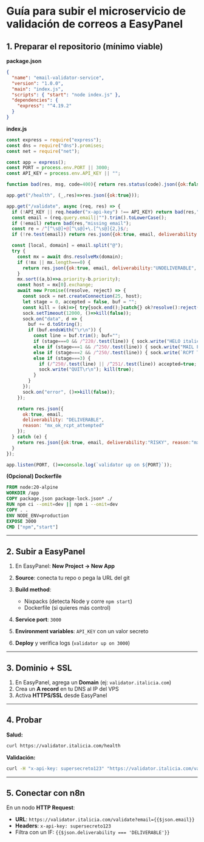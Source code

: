 # Guía para subir el microservicio de validación de correos a EasyPanel

## 1. Preparar el repositorio (mínimo viable)

**package.json**

```json
{
  "name": "email-validator-service",
  "version": "1.0.0",
  "main": "index.js",
  "scripts": { "start": "node index.js" },
  "dependencies": {
    "express": "^4.19.2"
  }
}
```

**index.js**

```js
const express = require("express");
const dns = require("dns").promises;
const net = require("net");

const app = express();
const PORT = process.env.PORT || 3000;
const API_KEY = process.env.API_KEY || "";

function bad(res, msg, code=400){ return res.status(code).json({ok:false, reason:msg}); }

app.get("/health", (_,res)=>res.json({ok:true}));

app.get("/validate", async (req, res) => {
  if (!API_KEY || req.header("x-api-key") !== API_KEY) return bad(res,"unauthorized",401);
  const email = (req.query.email||"").trim().toLowerCase();
  if (!email) return bad(res,"missing email");
  const re = /^[^\s@]+@[^\s@]+\.[^\s@]{2,}$/;
  if (!re.test(email)) return res.json({ok:true, email, deliverability:"UNDELIVERABLE", reason:"syntax"});

  const [local, domain] = email.split("@");
  try {
    const mx = await dns.resolveMx(domain);
    if (!mx || mx.length===0) {
      return res.json({ok:true, email, deliverability:"UNDELIVERABLE", reason:"no_mx"});
    }
    mx.sort((a,b)=>a.priority-b.priority);
    const host = mx[0].exchange;
    await new Promise((resolve, reject) => {
      const sock = net.createConnection(25, host);
      let stage = 0, accepted = false, buf = "";
      const kill = (ok)=>{ try{sock.end();}catch{} ok?resolve():reject(new Error("smtp_fail")); };
      sock.setTimeout(12000, ()=>kill(false));
      sock.on("data", d => {
        buf += d.toString();
        if (buf.endsWith("\r\n")) {
          const line = buf.trim(); buf="";
          if (stage===0 && /^220/.test(line)) { sock.write("HELO italicia.com\r\n"); stage=1; }
          else if (stage===1 && /^250/.test(line)) { sock.write("MAIL FROM: <>\r\n"); stage=2; }
          else if (stage===2 && /^250/.test(line)) { sock.write(`RCPT TO: <${email}>\r\n`); stage=3; }
          else if (stage===3) {
            if (/^250/.test(line) || /^251/.test(line)) accepted=true;
            sock.write("QUIT\r\n"); kill(true);
          }
        }
      });
      sock.on("error", ()=>kill(false));
    });

    return res.json({
      ok:true, email,
      deliverability: "DELIVERABLE",
      reason: "mx_ok_rcpt_attempted"
    });
  } catch (e) {
    return res.json({ok:true, email, deliverability:"RISKY", reason:"mx_lookup_or_smtp_error"});
  }
});

app.listen(PORT, ()=>console.log(`validator up on ${PORT}`));
```

**(Opcional) Dockerfile**

```dockerfile
FROM node:20-alpine
WORKDIR /app
COPY package.json package-lock.json* ./
RUN npm ci --omit=dev || npm i --omit=dev
COPY . .
ENV NODE_ENV=production
EXPOSE 3000
CMD ["npm","start"]
```

---

## 2. Subir a EasyPanel

1. En EasyPanel: **New Project → New App**
2. **Source**: conecta tu repo o pega la URL del git
3. **Build method**:

   * Nixpacks (detecta Node y corre `npm start`)
   * Dockerfile (si quieres más control)
4. **Service port**: `3000`
5. **Environment variables**: `API_KEY` con un valor secreto
6. **Deploy** y verifica logs (`validator up on 3000`)

---

## 3. Dominio + SSL

1. En EasyPanel, agrega un **Domain** (ej: `validator.italicia.com`)
2. Crea un **A record** en tu DNS al IP del VPS
3. Activa **HTTPS/SSL** desde EasyPanel

---

## 4. Probar

**Salud:**

```bash
curl https://validator.italicia.com/health
```

**Validación:**

```bash
curl -H "x-api-key: supersecreto123" "https://validator.italicia.com/validate?email=usuario@dominio.com"
```

---

## 5. Conectar con n8n

En un nodo **HTTP Request**:

* **URL**: `https://validator.italicia.com/validate?email={{$json.email}}`
* **Headers**: `x-api-key: supersecreto123`
* Filtra con un IF: `{{$json.deliverability === 'DELIVERABLE'}}`
